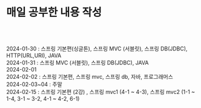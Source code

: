 <h1> 매일 공부한 내용 작성 </h1>
</br>
</br>

2024-01-30 : 스프링 기본편(싱글톤), 스프링 MVC (서블릿), 스프링 DB(JDBC), HTTP(URL,URI), JAVA <br>
2024-01-31 : 스프링 MVC (서블릿), 스프링 DB(JDBC), JAVA <br>
2024-02-01  <br>
2024-02-02 : 스프링 기본편, 스프링 mvc, 스프링 db, 자바, 프로그래머스 <br>
2024-02-03~04 : 주말 <br>
2024-02-15 : 스프링 기본편 (2강) , 스프링 mvc1 (4-1 ~ 4-3), 스프링 mvc2 (1-1 ~ 1-4,  3-1 ~ 3-2, 4-1 ~ 4-2, 6-1)







